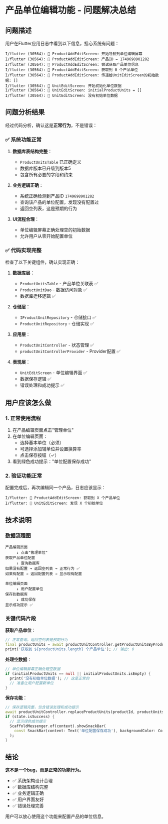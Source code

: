 # 产品单位编辑功能 - 问题解决总结

## 问题描述

用户在Flutter应用日志中看到以下信息，担心系统有问题：

```
I/flutter (30564): 🔧 ProductAddEditScreen: 开始导航到单位编辑屏幕
I/flutter (30564): 🔧 ProductAddEditScreen: 产品ID = 1749698901282
I/flutter (30564): 🔧 ProductAddEditScreen: 尝试获取产品单位信息
I/flutter (30564): 🔧 ProductAddEditScreen: 获取到 0 个产品单位
I/flutter (30564): 🔧 ProductAddEditScreen: 传递给UnitEditScreen的初始数据: []
I/flutter (30564): 🔧 UnitEditScreen: 开始初始化单位数据
I/flutter (30564): 🔧 UnitEditScreen: initialProductUnits = []
I/flutter (30564): 🔧 UnitEditScreen: 没有初始单位数据
```

## 问题分析结果

经过代码分析，确认这是**正常行为**，不是错误：

### ✅ 系统功能正常

1. **数据库表结构完整**：
   - `ProductUnitsTable` 已正确定义
   - 数据库版本已升级到版本5
   - 包含所有必要的字段和约束

2. **业务逻辑正确**：
   - 系统正确检测到产品ID `1749698901282` 
   - 查询该产品的单位配置，发现没有配置过
   - 返回空列表，这是预期的行为

3. **UI流程合理**：
   - 单位编辑屏幕正确处理空的初始数据
   - 允许用户从零开始配置单位

### ✅ 代码实现完整

检查了以下关键组件，确认实现正确：

1. **数据库层**：
   - `ProductUnitsTable` - 产品单位关联表 ✅
   - `ProductUnitDao` - 数据访问对象 ✅
   - 数据库迁移逻辑 ✅

2. **仓储层**：
   - `IProductUnitRepository` - 仓储接口 ✅
   - `ProductUnitRepository` - 仓储实现 ✅

3. **应用层**：
   - `ProductUnitController` - 状态管理 ✅
   - `productUnitControllerProvider` - Provider配置 ✅

4. **表现层**：
   - `UnitEditScreen` - 单位编辑界面 ✅
   - 数据保存逻辑 ✅
   - 错误处理和成功提示 ✅

## 用户应该怎么做

### 1. 正常使用流程
1. 在产品编辑页面点击"管理单位"
2. 在单位编辑页面：
   - 选择基本单位（必须）
   - 可选择添加辅单位并设置换算率
   - 点击保存按钮（✓）
3. 看到绿色成功提示："单位配置保存成功"

### 2. 验证功能正常
配置完成后，再次编辑同一个产品，日志应该显示：
```
I/flutter: 🔧 ProductAddEditScreen: 获取到 X 个产品单位
I/flutter: 🔧 UnitEditScreen: 发现 X 个初始单位
```

## 技术说明

### 数据流程图
```
产品编辑页面
     ↓ 点击"管理单位"
获取产品单位配置
     ↓ 查询数据库
如果没有配置 → 返回空列表 → 正常行为 ✅
如果有配置 → 返回配置列表 → 显示现有配置
     ↓
单位编辑页面
     ↓ 用户配置单位
保存到数据库
     ↓ 成功保存
显示成功提示 ✅
```

### 关键代码片段

**获取产品单位**：
```dart
// 正常查询，返回空列表是预期行为
final productUnits = await productUnitController.getProductUnitsByProductId(productId);
print('获取到 ${productUnits.length} 个产品单位'); // 输出: 0
```

**处理空数据**：
```dart
// 单位编辑屏幕正确处理空数据
if (initialProductUnits == null || initialProductUnits.isEmpty) {
  print('没有初始单位数据'); // 这是正常的
  // 准备让用户配置新单位
}
```

**保存功能**：
```dart
// 保存逻辑完整，包含错误处理和成功提示
await productUnitController.replaceProductUnits(productId, productUnits);
if (state.isSuccess) {
  // 显示绿色成功提示
  ScaffoldMessenger.of(context).showSnackBar(
    const SnackBar(content: Text('单位配置保存成功'), backgroundColor: Colors.green)
  );
}
```

## 结论

**这不是一个bug，而是正常的功能行为。** 

- ✅ 系统架构设计合理
- ✅ 数据库结构完整
- ✅ 业务逻辑正确
- ✅ 用户界面友好
- ✅ 错误处理完善

用户可以放心使用这个功能来配置产品的单位信息。
